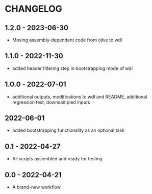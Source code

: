 # CHANGELOG
## 1.2.0 - 2023-06-30
- Moving assembly-dependent code from olive to wdl

## 1.1.0 - 2022-11-30
- added header filtering step in bootstrapping mode of wdl

## 1.0.0 - 2022-07-01
- additional outputs, modifications to wdl and README, additional regression test, downsampled inputs

## 2022-06-01
- added bootstrapping functionality as an optional task

## 0.1 - 2022-04-27
- All scripts assembled and ready for testing

## 0.0 - 2022-04-21
- A brand-new workflow.
